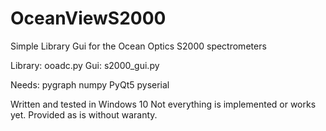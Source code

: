 # OceanViewS2000

Simple Library Gui for the Ocean Optics S2000 spectrometers

Library: ooadc.py
Gui: s2000_gui.py

Needs:
pygraph
numpy
PyQt5
pyserial

Written and tested in Windows 10
Not everything is implemented or works yet. Provided as is without waranty.
